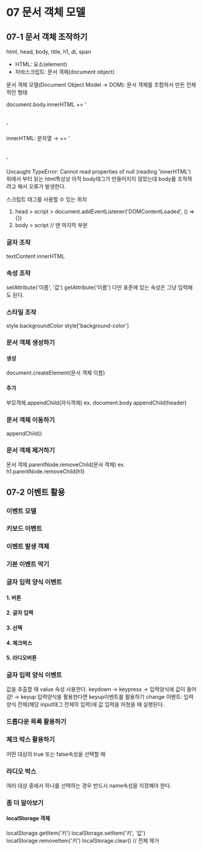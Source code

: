 # 07 문서 객체 모델
## 07-1 문서 객체 조작하기

html, head, body, title, h1, di, span
- HTML: 요소(element)
- 자바스크립트: 문서 객체(document object)

문서 객체 모델(Document Object Model → DOM): 문서 객체를 조합하서 만든 전체적인 형태

document.body.innerHTML += '<h1></h1>'

innerHTML: 문자열 → += '<h1></h1>'

Uncaught TypeError: Cannot read properties of null (reading 'innerHTML')
위에서 부터 읽는 html특성상 아직 body태그가 만들어지지 않았는데 body를 조작하려고 해서 오류가 발생한다.

스크립트 태그를 사용할 수 있는 위치
1. head > script > document.addEventListener('DOMContentLoaded', () => {})
2. body > script // 맨 마지막 부분

### 글자 조작
textContent
innerHTML

### 속성 조작
setAttribute('이름', '값')
getAttribute('이름')
다만 표준에 있는 속성은 그냥 입력해도 된다.


### 스타일 조작
style.backgroundColor
style['background-color']

### 문서 객체 생성하기 
#### 생성
document.createElement(문서 객체 이름)
#### 추가
부모객체.appendChild(자식객체)
ex. document.body.appendChild(header)

### 문서 객체 이동하기
appendChild()

### 문서 객체 제거하기
문서 객체.parentNode.removeChild(문서 객체)
ex. h1.parentNode.removeChild(h1)

## 07-2 이벤트 활용
### 이벤트 모델
### 키보드 이벤트
### 이벤트 발생 객체
### 기본 이벤트 막기

### 글자 입력 양식 이벤트
#### 1. 버튼
#### 2. 글자 입력
#### 3. 선택
#### 4. 체크박스
#### 5. 라디오버튼

### 글자 입력 양식 이벤트
값을 추출할 때 value 속성 사용한다.
keydown → keypress → 입력양식에 값이 들어감! → keyup
입력양식을 활용한다면 keyup이벤트를 활용하기
change 이벤트: 입력양식 전체(해당 input태그 전체의 입력)에 값 입력을 마쳤을 때 실행된다. 

### 드롭다운 목록 활용하기

### 체크 박스 활용하기
어떤 대상의 true 또는 false속성을 선택할 때

### 라디오 박스
여러 대상 중에서 하나를 선택하는 경우
반드시 name속성을 지정해야 한다.

### 좀 더 알아보기
#### localStorage 객체
localStorage.getItem('키')
localStorage.setItem('키', '값')
localStorage.removeItem('키')
localStorage.clear()  // 전체 제거